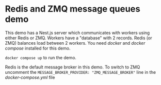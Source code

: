 # Redis and ZMQ message queues demo
This demo has a Nest.js server which communicates with workers using either Redis or ZMQ. Workers have a "database" with 2 records. Redis (or ZMQ) balances load between 2 workers.
You need _docker_ and _docker compose_ installed for this demo. 

```docker compose up``` to run the demo.

Redis is the default message broker in this demo. To switch to ZMQ uncomment
the ```MESSAGE_BROKER_PROVIDER: "ZMQ_MESSAGE_BROKER"``` line in the _docker-compose.yml_ file
